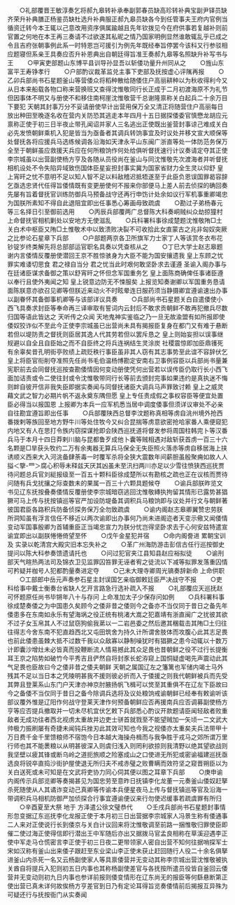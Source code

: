 <!-- { "loadSidebar": true } -->
　　○礼部覆晋王敏淳奏乞将郝九皋转补承奉副郭春员缺高珍转补典宝副尹铎员缺齐荣升补典膳正杨鉴员缺杜选升补典服正郝九皋员缺各今到任管事夫王府内官例当循资迁转今本王辄以己意改用资序俱属踰越且先年钦拨见今在府供事若复越补则前官置之何地在本王再三奏请不过欲遂其私昵之情乃国家明例显然谁敢辄乱乎已成之令且吉府张朝事例此系一时特恩岂可援引为例先年既经奉旨停罢今该科又行参驳相应题寝但系亲王具奏应否升补恩典出自朝廷得旨准王奏郝九皋等名照缺升补写书与王
　　○甲寅吏部题山东博平县训导孙显吾以斩倭功量升州同从之
　　○旌山东富平王寿铮孝行
　　○户部酌议裁革监兑主事下吏部及抚按虚心评隲再报
　　○乙卯兵部尚书石星题釜山等营倭众将稻种散给随倭住户高丽耕种以为秋收得利今又从日本来船载各物口称来营换班又查得沈惟敬同行长正成于二月初渡海原不为礼节但因事体不明又与册使不和移住南柯崖沈惟敬营千总谢隆禀称关白起兵二十余万目下要犯  天朝其封事万分不妥请册使早计出营用保万全又清正将随营住户高丽每日放出种田至晚逐名收在营内关防恐其逃走本年四月十五日据探倭委官慎懋龙胡应元禀称正使于初三日半夜止带孔闻诏并家人三名逃出正使既出釜营封事谅己难成关白必先发愤朝鲜乘机入犯是皆当为亟备者其调兵转饷事宜及时议处并移文宣大顺保等处督抚各将应援兵马选练候调各沿海如天津永平山东闽广浙直等处一体防范务保万全至于朝鲜虽应救援天兵应在何所粮饷作何处给俱听督抚速行计议奏请定夺其正使李宗城虽以出营副使杨方亨及各随从员役尚在釜山与同沈惟敬先次渡海者并听督抚相机设处不令失陷异域致伤国体臣星妄担封事实冀为国家省财力全生灵以仰舒  皇上宵旰之忧不意明不足以知人智不足以料敌稽迟抵牾遂至于此臣负恩误国罪曷容辞乞亟选忠贤代任得旨倭情既有变更册使何不报来你部便马上差人前去侦探的确回奏先屡有旨着督抚官训练防御兵马预备战守还再行申饬计处余如议行军机事重卿竭忠为国朕所素知不得自此退阻宜即出任事悉心筹画毋致疏虞
　　○勘过子弟杨春元等三名择日引至御前选用
　　○丙辰兵部覆两广总督陈大科奏峒贼纠众劫掠獞村  上命督抚官相机剿处以安地方无使滋乱
　　○兵科署科事徐成楚题沈惟敬陏□土关白术中枢臣又陏□土惟敬术中以致溃败决裂不可收拾此女直蒙古之兆非匈奴突厥之比参论石星章下兵部
　　○户部题两京各卫所旗军力士家丁人等该赏冬衣布花钞锭岁终类解先将总部部运官职名具奏以凭查核从之
　　○丁巳大学士赵志皋题谢内言倭情反覆册使潜回王京不胜惊骇身为大臣不能为国安攘遗我  皇上东顾之忧罪实难诿切思食  君之禄自当分  君之忧当此时艰何敢坚卧求去谨遵  圣谕入阁办事与在廷诸臣谋求备御之策以舒宵旰之怀但念军国重务乞  皇上面陈商确俾任事诸臣遵以奉行且使外夷闻之知  皇上锐意边防无不悚服矣  上报览知奏谢卿以军国重务恳请面陈朕意亦欲召见卿等但朕近来动火不时眩晕连日服药须当静摄卿宜遵谕速出办事以副眷怀其备御事机卿等与该部详议具奏
　　○兵部尚书石星题关白自遣倭使小西飞具奏求封臣等奉命再三译审取有誓词内云封后不敢求贡朝鲜不敢再犯撤兵尽数归国等语此皆达之  天听传之众闻  天地鬼神实鉴临之乃一旦无故渝盟有如所报即使倭奴狡诈似不至此今正使李宗城虽已出营尚未具有揭报臣复身在都门又有难于悬断若但以堤防责之督抚则臣居其逸人代其劳若但以罢斥恳之  皇上则始妄担以误事继规避以自全且自臣始之而不自臣终之将兵连祸结生灵涂炭  社稷震惊即加臣鼎镬死有余辜矣昔孔明街亭败绩上疏贬秩行事臣虽非其人窃有其志事势至此谊不容辞伏乞  皇上将臣官衔削夺准照先任尚书毛伯温杨博勘定安南右卫事例容臣以兵部尚书量兼宪职前去会同督抚巡按查勘倭情因何变动册使凭何出营若以误传臣仍取行长小西飞面加诘责或令二使往封或令沈惟敬带同行长等前去颁封完事如果违约是真执迷不悔则衅自彼开信非我失臣即据实奏闻与同督抚诸臣大调兵马声罪致讨赖  皇上之威灵藉文武之智力必期片帆不返永奠东隅但愿  皇上专任责成假之事权容臣等便宜处置臣必得当以报国恩  上报卿为本兵一应军机悉当居中调度倭事但须详议审处不必亲自往勘宜遵旨即出任事
　　○兵部覆陕西总督李汶题称真相等虏自洮州境外抢西番拨剌等族回至地方野牛川等处住牧今又纠合昆揣等虏意欲密抢哈家番人乘便窥犯内地又有人在思打令族内窃探谋抢即会陕西巡抚道将督发参将周国柱韩完卜等汉番兵马于本月十四日莽剌川脑与昆都鲁歹成他卜囊等贼相遇对敌斩获首虏一百三十六名颗是□旱获头牧约二万有余夷器无算兵马保全无失臣照火落赤等虏自移居海上挟诱顺义西来大入河洮备肆荼毒一时覆军杀将全狭大震数年间薪胆虽殷聚痈如故人人搤＜擥-罒＞腐心积辱未释兹天厌其凶虽未至汛扫两川亦足以少雪往愤狭西巡抚贾待问题总兵官刘綎报级至一百五十颗科臣徐成楚所以有勘核之疏也正在议核而贾待问随有兵戈扰攘之际查数未的果属一百三十六颗具题候夺
　　○谕兵部朕昨览文书见辽东抚按叠奏倭情反覆册使李宗城暗窃逃回沈惟敬縳执拘留其情形已露势甚猖獗可马上传与抚按镇巡等官严加设防堤备其调积兵马粮饷即与议处并行文与朝鲜著彼国君臣各路积兵防备侦探务保万全勿致疏虞
　　○谕内阁赵志皋卿翼赞忠劳朕所洞知虽有浮言信任不移近以两次谕即出办事何乃尚未进阁迩者天变示儆又闻倭情变动军国事殷卿为首辅重臣正当竭忠宣力为朕分忧岂得坚卧求去于心何安兹特遣宣谕宜即出以副朕惓惓倚望至怀
　　○戊午金星犯井宿
　　○命内阁誊进  累朝宝训及  实录以乾清宫大殿灾旧本忘失补之
　　○革广州海防游击彭信古任行巡按御史提问以陈大科参奏馈遗请托也
　　○问过犯官夹江县知县赵应裕拟徒
　　○谕刑部天气暄热两法司及锦衣卫见监罪囚笞罪无诬者宥之徒流以下减等拟罪发落重囚情可矜疑并枷号人犯都酌量奏进定夺
　　○己未大理寺卿周光镐奏辞新命  上命供职
　　○工部郎中岳元声奏参石星主封误国乞亲临御敕廷臣严决战守不报
　　○吏科给事中戴士衡奏台省缺人乞开言路急行选补疏入不报
　　○礼部覆应天巡抚赵可怀题原任尚书毕锵年八十与存问  上命准加太子少保存问如例
　　○兵科署科事徐成楚奏倭之为中国患久矣顾今之倭非昔之倭则今之备亦不当仅同于昔日之备先年倭患多在东南如永乐有望海埚之役正统有桃渚大嵩之犯嘉靖有浙直闽广之扰彼其欲不过子女玉帛其人不过鼠窃狗偷我苐以一二岩邑委之然后邀其稛载击其陏□土归往往得志今舍东南不犯直趋西北又屯田筑舍为持久计所谓舍肢体而攻腹心此其志足畏也前此倭患虽棘大抵不过数千我以众敌寡以静制噪犹时有猖獗之患今动辄以十数万计即囊沙增灶未必皆真而投鞭断流人情易撼此其众足畏也昔朝鲜之役不过行长提衡耳王京之陷势如破竹今平秀吉且俨然自将封豕长蛇洊窥上国恫疑虚喝先声震动此其气足畏也臣故曰今之倭非昔之倭夫朝鲜  天朝之属国辽左之籓篱也军储内竭士马外残其不足以当日本之凭陵明甚我不援则彼必折而入于倭援之则我代朝鲜被兵而先受其弊且登莱系山东门户天津亦神京肘腋扬帆飞楫可以焂至其重俱不在辽左下臣故曰今之备倭不当仅同于昔日之备今除调兵选将及议处粮饷戒谕朝鲜已经奉有敕谕听该部议覆外惟是辽阳作何战守登莱天津作何预备朝鲜应否再援南兵应否调募副使杨方亨等应否提兵撤取并一切未尽机宜伏乞敕下兵部悉心酌议开款题请臣闻轻敌者败重敌者无成功往者西北视虏太重故并边吏士骈首就戮至不能望贼加一矢顷一二文武大帅极力振刷屡有奇捷未闻钝兵挫刃此其效可知也今我之视倭亦太重矣夫兵法带甲十万日费千金千里馈粮师不宿饱今日本越大海操舟楫而与我争胜于戎马之郊所谓万里行师也其不能褁粮以从明甚彼深入则虞归浅入则罔利欲掠则我清野以绝其望欲战则我坚壁以疲其锋或断乌岭之道扼旅顺之险塞成山之口使进无所犯或密谕福建巡抚亟选良将锐卒直捣沙街护屋使退无所归夫不戒赤璧之败曹瞒而效符坚之窥晋朔臣以为关白送死或未可知是在文武将吏协力同心伺其便以图之耳章下兵部
　　○庚申谕内阁传示兵部览卿等奏揭甚见为国忠劳至意昨日抚镇李化龙董一元奏釜山倭奴赶拏杀死随使从人其谲诈变动己真卿等传谕本兵便星夜马上传与督抚镇巡等官及沿海一带调积兵马相机防御严加侦探合行事宜遵谕便议来行勿使迟缓事若疏虞罪有所归
　　○辛酉夏至大祭  地于  方泽遣公徐文璧恭代
　　○壬戌兵部尚书石星题封事情形忽变据辽东巡抚李化龙报正使于本月初三日出营据李宗城家人冯景生称有倭通事二人来对正使说行长到倭京与关白计议回来将沈惟敬调至前路一捆惟敬归罪使臣即催二使过海正使得信即行潜出王中军随后亦出又据拨马官孟良相称在草溪迎遇李正使中军走马仓慌密言李正使于初三日夜二更带领家人密自出营不知何往据哨探军士宋如汉称有釜山出来倭子跟赶至东业梁山李正使未获止赶回随行人役二十余名俱拏进釜山内杀死一名又云杨副使家人等具禀倭营并无变动其称李宗城出营沈惟敬被执关酋自将提兵入犯则初五日内事也其称杨副使差官与各抚按所遣员役皆自釜回云倭营并无变动则初九日内事也参详前报则倭变情形在辽东尚无的报臣等何繇悬断第正使出营已真未详何故俟杨方亨差官到日乃有定论耳得旨览奏倭情前后揭报互异殊为可疑还行与抚按衙门从实奏闻
